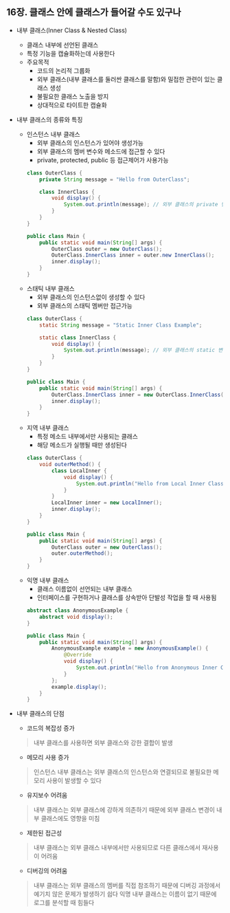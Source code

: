 ## 16장. 클래스 안에 클래스가 들어갈 수도 있구나

* 내부 클래스(Inner Class & Nested Class)
    - 클래스 내부에 선언된 클래스
    - 특정 기능을 캡슐화하는데 사용한다
    - 주요목적
        + 코드의 논리적 그룹화
        + 외부 클래스(내부 클래스를 둘러싼 클래스를 말함)와 밀접한 관련이 있는 클래스 생성
        + 불필요한 클래스 노출을 방지
        + 상대적으로 타이트한 캡슐화

* 내부 클래스의 종류와 특징
    - 인스턴스 내부 클래스
        + 외부 클래스의 인스턴스가 있어야 생성가능
        + 외부 클래스의 멤버 변수와 메소드에 접근할 수 있다
        + private, protected, public 등 접근제어가 사용가능
        ```java
        class OuterClass {
            private String message = "Hello from OuterClass";

            class InnerClass {
                void display() {
                    System.out.println(message); // 외부 클래스의 private 변수 접근 가능
                }
            }
        }

        public class Main {
            public static void main(String[] args) {
                OuterClass outer = new OuterClass();
                OuterClass.InnerClass inner = outer.new InnerClass();
                inner.display();
            }
        }
        ```
    - 스태틱 내부 클래스
        + 외부 클래스의 인스턴스없이 생성할 수 있다
        + 외부 클래스의 스태틱 멤버만 접근가능
        ```java
        class OuterClass {
            static String message = "Static Inner Class Example";

            static class InnerClass {
                void display() {
                    System.out.println(message); // 외부 클래스의 static 변수 접근 가능
                }
            }
        }

        public class Main {
            public static void main(String[] args) {
                OuterClass.InnerClass inner = new OuterClass.InnerClass();
                inner.display();
            }
        }
        ```
    - 지역 내부 클래스
        + 특정 메소드 내부에서만 사용되는 클래스
        + 해당 메소드가 실행될 때만 생성된다
        ```java
        class OuterClass {
            void outerMethod() {
                class LocalInner {
                    void display() {
                        System.out.println("Hello from Local Inner Class");
                    }
                }
                LocalInner inner = new LocalInner();
                inner.display();
            }
        }

        public class Main {
            public static void main(String[] args) {
                OuterClass outer = new OuterClass();
                outer.outerMethod();
            }
        }
        ```
    - 익명 내부 클래스
        + 클래스 이름없이 선언되는 내부 클래스
        + 인터페이스를 구현하거나 클래스를 상속받아 단발성 작업을 할 때 사용됨
        ```java
        abstract class AnonymousExample {
            abstract void display();
        }

        public class Main {
            public static void main(String[] args) {
                AnonymousExample example = new AnonymousExample() {
                    @Override
                    void display() {
                        System.out.println("Hello from Anonymous Inner Class");
                    }
                };
                example.display();
            }
        }
        ```


* 내부 클래스의 단점
    - 코드의 복잡성 증가
    > 내부 클래스를 사용하면 외부 클래스와 강한 결합이 발생
    - 메모리 사용 증가
    > 인스턴스 내부 클래스는 외부 클래스의 인스턴스와 연결되므로 불필요한 메모리 사용이 발생할 수 있다
    - 유지보수 어려움
    > 내부 클래스는 외부 클래스에 강하게 의존하기 때문에 외부 클래스 변경이 내부 클래스에도 영향을 미침
    - 제한된 접근성
    > 내부 클래스는 외부 클래스 내부에서만 사용되므로 다른 클래스에서 재사용이 어려움
    - 디버깅의 어려움
    > 내부 클래스는 외부 클래스의 멤버를 직접 참조하기 때문에 디버깅 과정에서 예기치 않은 문제가 발생하기 쉽다
    > 익명 내부 클래스는 이름이 없기 때문에 로그를 분석할 때 힘들다